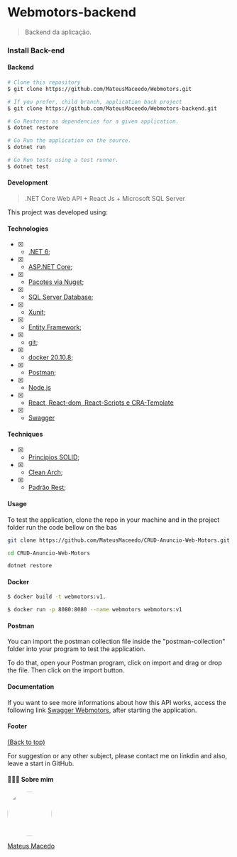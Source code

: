 # Webmotors-backend
>Backend da aplicação.

### Install Back-end

#### Backend

```bash
# Clone this repository
$ git clone https://github.com/MateusMaceedo/Webmotors.git

# If you prefer, child branch, application back project
$ git clone https://github.com/MateusMaceedo/Webmotors-backend.git

# Go Restores as dependencies for a given application.
$ dotnet restore

# Go Run the application on the source.
$ dotnet run

# Go Run tests using a test runner.
$ dotnet test
```

#### Development
    
>.NET Core Web API + React Js + Microsoft SQL Server

This project was developed using:

#### Technologies
- [x] - [.NET 6]();
- [x] - [ASP.NET Core]();   
- [x] - [Pacotes via Nuget]();
- [x] - [SQL Server Database]();
- [x] - [Xunit]();
- [x] - [Entity Framework]();
- [x] - [git](https://git-scm.com/);
- [x] - [docker 20.10.8](https://docs.docker.com/);
- [x] - [Postman](https://www.postman.com/);
- [x] - [Node.js]()
- [x] - [React, React-dom, React-Scripts e CRA-Template]()
- [x] - [Swagger](https://swagger.io/)
    
#### Techniques
- [x] - [Principios SOLID](https://medium.com/beelabacademy/princ%C3%ADpios-de-s-o-l-i-d-em-c-guia-pr%C3%A1tico-cbb1e6584284);
- [x] - [Clean Arch](https://medium.com/luizalabs/descomplicando-a-clean-architecture-cf4dfc4a1ac6);
- [x] - [Padrão Rest](http://www.macoratti.net/16/05/net_rest1.htm);
    
#### Usage

To test the application, clone the repo in your machine and in the project folder run the code bellow on the bas

```bash
git clone https://github.com/MateusMaceedo/CRUD-Anuncio-Web-Motors.git

cd CRUD-Anuncio-Web-Motors

dotnet restore
```
    
#### Docker

```bash
$ docker build -t webmotors:v1.

$ docker run -p 8080:8080 --name webmotors webmotors:v1
```

#### Postman

You can import the postman collection file inside the "postman-collection" folder into your program to test the application.

To do that, open your Postman program, click on import and drag or drop the file. Then click on the import button.

#### Documentation

If you want to see more informations about how this API works, access the following link [Swagger Webmotors,](https://desafioonline.webmotors.com.br/swagger/ui/index#/) after starting the application.

#### Footer
[(Back to top)](#table-of-contents)

For suggestion or any other subject, please contact me on linkdin and also, leave a start in GitHub.

#### 👨🏻‍🚀 Sobre mim
<a href="https://www.linkedin.com/in/mateus-macedo-937a32163/">
 <img style="border-radius:50%" width="100px; "src="https://avatars.githubusercontent.com/u/63172367?s=460&u=11fd26ea8a7f5663d7707d7ef254e4f8bfca1b05&v=4"/>
 <p>Mateus Macedo</p>
</a>
